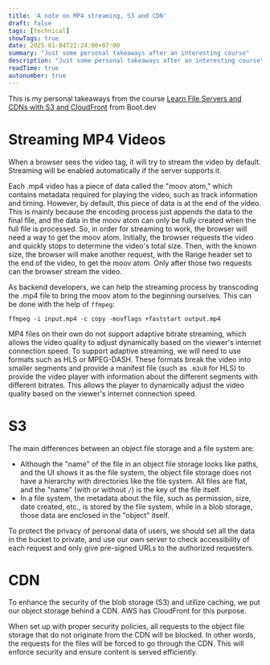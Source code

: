 ```yaml
---
title: 'A note on MP4 streaming, S3 and CDN'
draft: false
tags: [technical]
showTags: true
date: 2025-01-04T22:24:00+07:00
summary: "Just some personal takeaways after an interesting course"
description: "Just some personal takeaways after an interesting course"
readTime: true
autonumber: true
---
```


This is my personal takeaways from the course [Learn File Servers and CDNs with S3 and CloudFront](https://www.boot.dev/courses/learn-file-servers-s3-cloudfront-golang) from Boot.dev

# Streaming MP4 Videos

When a browser sees the video tag, it will try to stream the video by default. Streaming will be enabled automatically if the server supports it.

Each .mp4 video has a piece of data called the "moov atom," which contains metadata required for playing the video, such as track information and timing. However, by default, this piece of data is at the end of the video. This is mainly because the encoding process just appends the data to the final file, and the data in the moov atom can only be fully created when the full file is processed. So, in order for streaming to work, the browser will need a way to get the moov atom. Initially, the browser requests the video and quickly stops to determine the video's total size. Then, with the known size, the browser will make another request, with the Range header set to the end of the video, to get the moov atom. Only after those two requests can the browser stream the video.

As backend developers, we can help the streaming process by transcoding the .mp4 file to bring the moov atom to the beginning ourselves. This can be done with the help of `ffmpeg`:

```
ffmpeg -i input.mp4 -c copy -movflags +faststart output.mp4
```

MP4 files on their own do not support adaptive bitrate streaming, which allows the video quality to adjust dynamically based on the viewer's internet connection speed. To support adaptive streaming, we will need to use formats such as HLS or MPEG-DASH. These formats break the video into smaller segments and provide a manifest file (such as `.m3u8` for HLS) to provide the video player with information about the different segments with different bitrates. This allows the player to dynamically adjust the video quality based on the viewer's internet connection speed.

# S3

The main differences between an object file storage and a file system are:

- Although the "name" of the file in an object file storage looks like paths, and the UI shows it as the file system, the object file storage does not have a hierarchy with directories like the file system. All files are flat, and the "name" (with or without `/`) is the key of the file itself.
- In a file system, the metadata about the file, such as permission, size, date created, etc., is stored by the file system, while in a blob storage, those data are enclosed in the "object" itself.

To protect the privacy of personal data of users, we should set all the data in the bucket to private, and use our own server to check accessibility of each request and only give pre-signed URLs to the authorized requesters.

# CDN

To enhance the security of the blob storage (S3) and utilize caching, we put our object storage behind a CDN. AWS has CloudFront for this purpose.

When set up with proper security policies, all requests to the object file storage that do not originate from the CDN will be blocked. In other words, the requests for the files will be forced to go through the CDN. This will enforce security and ensure content is served efficiently.
